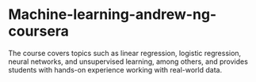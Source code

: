 # Machine-learning-andrew-ng-coursera
 The course covers topics such as linear regression, logistic regression, neural networks, and unsupervised learning, among others, and provides students with hands-on experience working with real-world data.
